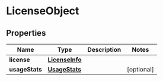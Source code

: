 # LicenseObject

## Properties
Name | Type | Description | Notes
------------ | ------------- | ------------- | -------------
**license** | [**LicenseInfo**](LicenseInfo.md) |  | 
**usageStats** | [**UsageStats**](UsageStats.md) |  |  [optional]
